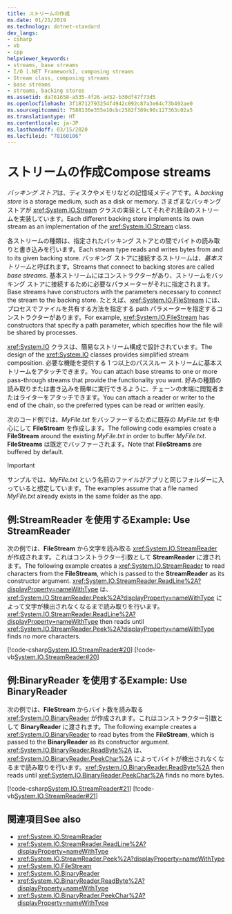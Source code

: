 ```yaml
---
title: ストリームの作成
ms.date: 01/21/2019
ms.technology: dotnet-standard
dev_langs:
- csharp
- vb
- cpp
helpviewer_keywords:
- streams, base streams
- I/O [.NET Framework], composing streams
- Stream class, composing streams
- base streams
- streams, backing stores
ms.assetid: da761658-a535-4f26-a452-b30df47f73d5
ms.openlocfilehash: 3f18712793254f4942c092c87a3e64c73b492ae0
ms.sourcegitcommit: 7588136e355e10cbc2582f389c90c127363c02a5
ms.translationtype: HT
ms.contentlocale: ja-JP
ms.lasthandoff: 03/15/2020
ms.locfileid: "78160106"
---
```

# <a name="compose-streams"></a><span data-ttu-id="c77b8-102">ストリームの作成</span><span class="sxs-lookup"><span data-stu-id="c77b8-102">Compose streams</span></span>
<span data-ttu-id="c77b8-103">*バッキング ストア*は、ディスクやメモリなどの記憶域メディアです。</span><span class="sxs-lookup"><span data-stu-id="c77b8-103">A *backing store* is a storage medium, such as a disk or memory.</span></span> <span data-ttu-id="c77b8-104">さまざまなバッキング ストアが <xref:System.IO.Stream> クラスの実装としてそれぞれ独自のストリームを実装しています。</span><span class="sxs-lookup"><span data-stu-id="c77b8-104">Each different backing store implements its own stream as an implementation of the <xref:System.IO.Stream> class.</span></span>

<span data-ttu-id="c77b8-105">各ストリームの種類は、指定されたバッキング ストアとの間でバイトの読み取りと書き込みを行います。</span><span class="sxs-lookup"><span data-stu-id="c77b8-105">Each stream type reads and writes bytes from and to its given backing store.</span></span> <span data-ttu-id="c77b8-106">バッキング ストアに接続するストリームは、*基本ストリーム*と呼ばれます。</span><span class="sxs-lookup"><span data-stu-id="c77b8-106">Streams that connect to backing stores are called *base streams*.</span></span> <span data-ttu-id="c77b8-107">基本ストリームにはコンストラクターがあり、ストリームをバッキング ストアに接続するために必要なパラメーターがそれに指定されます。</span><span class="sxs-lookup"><span data-stu-id="c77b8-107">Base streams have constructors with the parameters necessary to connect the stream to the backing store.</span></span> <span data-ttu-id="c77b8-108">たとえば、<xref:System.IO.FileStream> には、プロセスでファイルを共有する方法を指定する path パラメーターを指定するコンストラクターがあります。</span><span class="sxs-lookup"><span data-stu-id="c77b8-108">For example, <xref:System.IO.FileStream> has constructors that specify a path parameter, which specifies how the file will be shared by processes.</span></span>  

<span data-ttu-id="c77b8-109"><xref:System.IO> クラスは、簡易なストリーム構成で設計されています。</span><span class="sxs-lookup"><span data-stu-id="c77b8-109">The design of the <xref:System.IO> classes provides simplified stream composition.</span></span> <span data-ttu-id="c77b8-110">必要な機能を提供する 1 つ以上のパススルー ストリームに基本ストリームをアタッチできます。</span><span class="sxs-lookup"><span data-stu-id="c77b8-110">You can attach base streams to one or more pass-through streams that provide the functionality you want.</span></span> <span data-ttu-id="c77b8-111">好みの種類の読み取りまたは書き込みを簡単に実行できるように、チェーンの末端に閲覧者またはライターをアタッチできます。</span><span class="sxs-lookup"><span data-stu-id="c77b8-111">You can attach a reader or writer to the end of the chain, so the preferred types can be read or written easily.</span></span>  

<span data-ttu-id="c77b8-112">次のコード例では、*MyFile.txt* をバッファーするために既存の *MyFile.txt* を中心にして **FileStream** を作成します。</span><span class="sxs-lookup"><span data-stu-id="c77b8-112">The following code examples create a **FileStream** around the existing *MyFile.txt* in order to buffer *MyFile.txt*.</span></span> <span data-ttu-id="c77b8-113">**FileStreams** は既定でバッファーされます。</span><span class="sxs-lookup"><span data-stu-id="c77b8-113">Note that **FileStreams** are buffered by default.</span></span>

>[!IMPORTANT]
><span data-ttu-id="c77b8-114">サンプルでは、*MyFile.txt* という名前のファイルがアプリと同じフォルダーに入っていると想定しています。</span><span class="sxs-lookup"><span data-stu-id="c77b8-114">The examples assume that a file named *MyFile.txt* already exists in the same folder as the app.</span></span>  

## <a name="example-use-streamreader"></a><span data-ttu-id="c77b8-115">例:StreamReader を使用する</span><span class="sxs-lookup"><span data-stu-id="c77b8-115">Example: Use StreamReader</span></span>
<span data-ttu-id="c77b8-116">次の例では、**FileStream** から文字を読み取る <xref:System.IO.StreamReader> が作成されます。これはコンストラクター引数として **StreamReader** に渡されます。</span><span class="sxs-lookup"><span data-stu-id="c77b8-116">The following example creates a <xref:System.IO.StreamReader> to read characters from the **FileStream**, which is passed to the **StreamReader** as its constructor argument.</span></span> <span data-ttu-id="c77b8-117"><xref:System.IO.StreamReader.ReadLine%2A?displayProperty=nameWithType> は、<xref:System.IO.StreamReader.Peek%2A?displayProperty=nameWithType> によって文字が検出されなくなるまで読み取りを行います。</span><span class="sxs-lookup"><span data-stu-id="c77b8-117"><xref:System.IO.StreamReader.ReadLine%2A?displayProperty=nameWithType> then reads until <xref:System.IO.StreamReader.Peek%2A?displayProperty=nameWithType> finds no more characters.</span></span>  
  
 [!code-csharp[System.IO.StreamReader#20](../../../samples/snippets/csharp/VS_Snippets_CLR_System/system.IO.StreamReader/CS/source2.cs#20)]
 [!code-vb[System.IO.StreamReader#20](../../../samples/snippets/visualbasic/VS_Snippets_CLR_System/system.IO.StreamReader/VB/source2.vb#20)]  
  
## <a name="example-use-binaryreader"></a><span data-ttu-id="c77b8-118">例:BinaryReader を使用する</span><span class="sxs-lookup"><span data-stu-id="c77b8-118">Example: Use BinaryReader</span></span>
<span data-ttu-id="c77b8-119">次の例では、**FileStream** からバイト数を読み取る <xref:System.IO.BinaryReader> が作成されます。これはコンストラクター引数として **BinaryReader** に渡されます。</span><span class="sxs-lookup"><span data-stu-id="c77b8-119">The following example creates a <xref:System.IO.BinaryReader> to read bytes from the **FileStream**, which is passed to the **BinaryReader** as its constructor argument.</span></span> <span data-ttu-id="c77b8-120"><xref:System.IO.BinaryReader.ReadByte%2A> は、<xref:System.IO.BinaryReader.PeekChar%2A> によってバイトが検出されなくなるまで読み取りを行います。</span><span class="sxs-lookup"><span data-stu-id="c77b8-120"><xref:System.IO.BinaryReader.ReadByte%2A> then reads until <xref:System.IO.BinaryReader.PeekChar%2A> finds no more bytes.</span></span>  
  
 [!code-csharp[System.IO.StreamReader#21](../../../samples/snippets/csharp/VS_Snippets_CLR_System/system.IO.StreamReader/CS/source3.cs#21)]
 [!code-vb[System.IO.StreamReader#21](../../../samples/snippets/visualbasic/VS_Snippets_CLR_System/system.IO.StreamReader/VB/source3.vb#21)]  
  
## <a name="see-also"></a><span data-ttu-id="c77b8-121">関連項目</span><span class="sxs-lookup"><span data-stu-id="c77b8-121">See also</span></span>

- <xref:System.IO.StreamReader>
- <xref:System.IO.StreamReader.ReadLine%2A?displayProperty=nameWithType>
- <xref:System.IO.StreamReader.Peek%2A?displayProperty=nameWithType>
- <xref:System.IO.FileStream>
- <xref:System.IO.BinaryReader>
- <xref:System.IO.BinaryReader.ReadByte%2A?displayProperty=nameWithType>
- <xref:System.IO.BinaryReader.PeekChar%2A?displayProperty=nameWithType>
